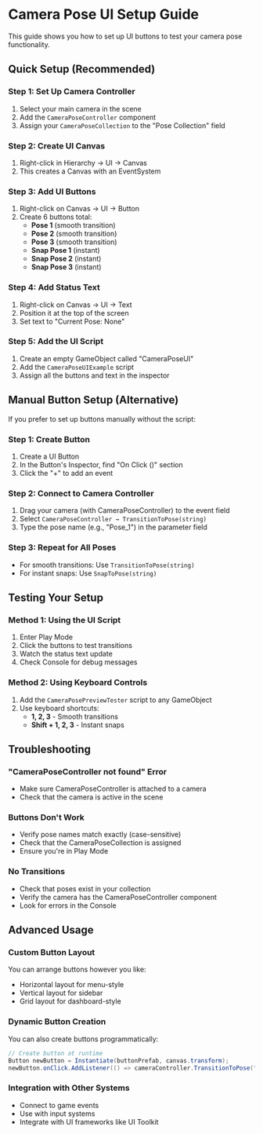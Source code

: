 # Camera Pose UI Setup Guide

This guide shows you how to set up UI buttons to test your camera pose functionality.

## Quick Setup (Recommended)

### Step 1: Set Up Camera Controller
1. Select your main camera in the scene
2. Add the `CameraPoseController` component
3. Assign your `CameraPoseCollection` to the "Pose Collection" field

### Step 2: Create UI Canvas
1. Right-click in Hierarchy → UI → Canvas
2. This creates a Canvas with an EventSystem

### Step 3: Add UI Buttons
1. Right-click on Canvas → UI → Button
2. Create 6 buttons total:
   - **Pose 1** (smooth transition)
   - **Pose 2** (smooth transition) 
   - **Pose 3** (smooth transition)
   - **Snap Pose 1** (instant)
   - **Snap Pose 2** (instant)
   - **Snap Pose 3** (instant)

### Step 4: Add Status Text
1. Right-click on Canvas → UI → Text
2. Position it at the top of the screen
3. Set text to "Current Pose: None"

### Step 5: Add the UI Script
1. Create an empty GameObject called "CameraPoseUI"
2. Add the `CameraPoseUIExample` script
3. Assign all the buttons and text in the inspector

## Manual Button Setup (Alternative)

If you prefer to set up buttons manually without the script:

### Step 1: Create Button
1. Create a UI Button
2. In the Button's Inspector, find "On Click ()" section
3. Click the "+" to add an event

### Step 2: Connect to Camera Controller
1. Drag your camera (with CameraPoseController) to the event field
2. Select `CameraPoseController → TransitionToPose(string)`
3. Type the pose name (e.g., "Pose_1") in the parameter field

### Step 3: Repeat for All Poses
- For smooth transitions: Use `TransitionToPose(string)`
- For instant snaps: Use `SnapToPose(string)`

## Testing Your Setup

### Method 1: Using the UI Script
1. Enter Play Mode
2. Click the buttons to test transitions
3. Watch the status text update
4. Check Console for debug messages

### Method 2: Using Keyboard Controls
1. Add the `CameraPosePreviewTester` script to any GameObject
2. Use keyboard shortcuts:
   - **1, 2, 3** - Smooth transitions
   - **Shift + 1, 2, 3** - Instant snaps

## Troubleshooting

### "CameraPoseController not found" Error
- Make sure CameraPoseController is attached to a camera
- Check that the camera is active in the scene

### Buttons Don't Work
- Verify pose names match exactly (case-sensitive)
- Check that the CameraPoseCollection is assigned
- Ensure you're in Play Mode

### No Transitions
- Check that poses exist in your collection
- Verify the camera has the CameraPoseController component
- Look for errors in the Console

## Advanced Usage

### Custom Button Layout
You can arrange buttons however you like:
- Horizontal layout for menu-style
- Vertical layout for sidebar
- Grid layout for dashboard-style

### Dynamic Button Creation
You can also create buttons programmatically:
```csharp
// Create button at runtime
Button newButton = Instantiate(buttonPrefab, canvas.transform);
newButton.onClick.AddListener(() => cameraController.TransitionToPose("Pose_1"));
```

### Integration with Other Systems
- Connect to game events
- Use with input systems
- Integrate with UI frameworks like UI Toolkit 